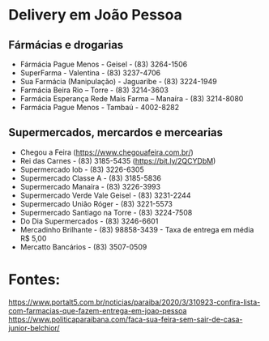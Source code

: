 # Delivery em João Pessoa

## Fármácias e drogarias
- Fármácia Pague Menos - Geisel - (83) 3264-1506
- SuperFarma - Valentina - (83) 3237-4706
- Sua Farmácia (Manipulação) - Jaguaribe - (83) 3224-1949
- Farmácia Beira Rio – Torre - (83) 3214-3603
- Farmácia Esperança Rede Mais Farma – Manaíra - (83) 3214-8080
- Farmácia Pague Menos - Tambaú - 4002-8282

## Supermercados, mercardos e mercearias
- Chegou a Feira (https://www.chegouafeira.com.br/)
- Rei das Carnes - (83) 3185-5435 (https://bit.ly/2QCYDbM)
- Supermercado Iob - (83) 3226-6305
- Supermercado Classe A - (83) 3185-5836
- Supermercado Manaíra - (83) 3226-3993
- Supermercado Verde Vale Geisel - (83) 3231-2244
- Supermercado União Róger - (83) 3221-5573
- Supermercado Santiago na Torre - (83) 3224-7508
- Do Dia Supermercados - (83) 3246-6601
- Mercadinho Brilhante - (83) 98858-3439 - Taxa de entrega em média R$ 5,00
- Mercatto Bancários - (83) 3507-0509

# Fontes:
 https://www.portalt5.com.br/noticias/paraiba/2020/3/310923-confira-lista-com-farmacias-que-fazem-entrega-em-joao-pessoa
 https://www.politicaparaibana.com/faca-sua-feira-sem-sair-de-casa-junior-belchior/
